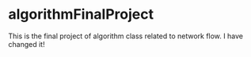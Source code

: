 # algorithmFinalProject
This is the final project of algorithm class related to network flow.
I have changed it!
